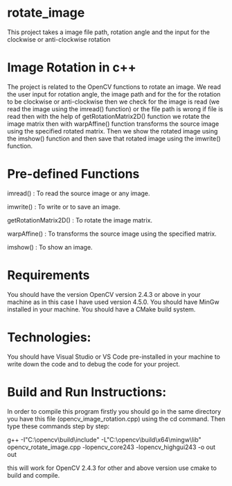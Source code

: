 # rotate_image
This project takes a image file path, rotation angle and the input for the clockwise or anti-clockwise rotation
# Image Rotation in c++
The project is related to the OpenCV functions to rotate an image. We read the user input for rotation angle, the image path and for the for the rotation to be clockwise or anti-clockwise then we check for the image is read (we read the image using the imread() function) or the file path is wrong if file is read then with the help of getRotationMatrix2D() function we rotate the image matrix then with warpAffine() function transforms the source image using the specified rotated matrix. Then we show the rotated image using the imshow() function and then save that rotated image using the imwrite() function.

# Pre-defined Functions
imread() : To read the source image or any image.

imwrite() : To write or to save an image.

getRotationMatrix2D() : To rotate the image matrix.

warpAffine() : To transforms the source image using the specified matrix.

imshow() : To show an image.

# Requirements
You should have the version OpenCV version 2.4.3 or above in your machine as in this case I have used version 4.5.0.
You should have MinGw installed in your machine.
You should have a CMake build system.

# Technologies:
You should have Visual Studio or VS Code pre-installed in your machine to write down the code and to debug the code for your project.

# Build and Run Instructions:
In order to compile this program firstly you should go in the same directory you have this file (opencv_image_rotation.cpp) using the cd command.
Then type these commands step by step:

g++ -I"C:\opencv\build\include" -L"C:\opencv\build\x64\mingw\lib" opencv_rotate_image.cpp -lopencv_core243 -lopencv_highgui243 -o out
out

this will work for OpenCV 2.4.3 for other and above version use cmake to build and compile.

